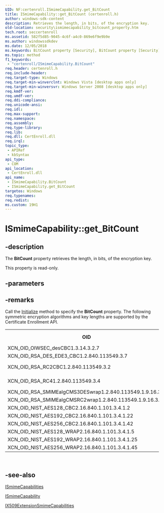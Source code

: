 ```yaml
---
UID: NF:certenroll.ISmimeCapability.get_BitCount
title: ISmimeCapability::get_BitCount (certenroll.h)
author: windows-sdk-content
description: Retrieves the length, in bits, of the encryption key.
old-location: security\ismimecapability_bitcount_property.htm
tech.root: seccertenroll
ms.assetid: 582f5d85-9045-4c6f-a4c0-869e6f9e9b9e
ms.author: windowssdkdev
ms.date: 12/05/2018
ms.keywords: BitCount property [Security], BitCount property [Security],ISmimeCapability interface, ISmimeCapability interface [Security],BitCount property, ISmimeCapability.BitCount, ISmimeCapability.get_BitCount, ISmimeCapability::BitCount, ISmimeCapability::get_BitCount, certenroll/ISmimeCapability::BitCount, certenroll/ISmimeCapability::get_BitCount, get_BitCount, security.ismimecapability_bitcount_property
ms.topic: method
f1_keywords: 
 - "certenroll/ISmimeCapability.BitCount"
req.header: certenroll.h
req.include-header: 
req.target-type: Windows
req.target-min-winverclnt: Windows Vista [desktop apps only]
req.target-min-winversvr: Windows Server 2008 [desktop apps only]
req.kmdf-ver: 
req.umdf-ver: 
req.ddi-compliance: 
req.unicode-ansi: 
req.idl: 
req.max-support: 
req.namespace: 
req.assembly: 
req.type-library: 
req.lib: 
req.dll: CertEnroll.dll
req.irql: 
topic_type:
 - APIRef
 - kbSyntax
api_type:
 - COM
api_location:
 - CertEnroll.dll
api_name:
 - ISmimeCapability.BitCount
 - ISmimeCapability.get_BitCount
targetos: Windows
req.typenames: 
req.redist: 
ms.custom: 19H1
---
```


# ISmimeCapability::get_BitCount


## -description


The <b>BitCount</b> property retrieves the length, in bits, of the encryption key.

This property is read-only.


## -parameters


## -remarks



Call the <a href="https://docs.microsoft.com/windows/desktop/api/certenroll/nf-certenroll-ismimecapability-initialize">Initialize</a> method to specify the <b>BitCount</b> property. The following symmetric encryption algorithms and key lengths are supported by the Certificate Enrollment API.<table>
<tr>
<th>OID</th>
<th>Key Length</th>
</tr>
<tr>
<td>XCN_OID_OIWSEC_desCBC1.3.14.3.2.7

</td>
<td>56</td>
</tr>
<tr>
<td>XCN_OID_RSA_DES_EDE3_CBC1.2.840.113549.3.7

</td>
<td>168</td>
</tr>
<tr>
<td>XCN_OID_RSA_RC2CBC1.2.840.113549.3.2

</td>
<td>40 to 128</td>
</tr>
<tr>
<td>XCN_OID_RSA_RC41.2.840.113549.3.4

</td>
<td>40 to 128</td>
</tr>
<tr>
<td>XCN_OID_RSA_SMIMEalgCMS3DESwrap1.2.840.113549.1.9.16.3.6

</td>
<td>168</td>
</tr>
<tr>
<td>XCN_OID_RSA_SMIMEalgCMSRC2wrap1.2.840.113549.1.9.16.3.7

</td>
<td>128</td>
</tr>
<tr>
<td>XCN_OID_NIST_AES128_CBC2.16.840.1.101.3.4.1.2

</td>
<td>128</td>
</tr>
<tr>
<td>XCN_OID_NIST_AES192_CBC2.16.840.1.101.3.4.1.22

</td>
<td>192</td>
</tr>
<tr>
<td>XCN_OID_NIST_AES256_CBC2.16.840.1.101.3.4.1.42

</td>
<td>256</td>
</tr>
<tr>
<td>XCN_OID_NIST_AES128_WRAP2.16.840.1.101.3.4.1.5

</td>
<td>128</td>
</tr>
<tr>
<td>XCN_OID_NIST_AES192_WRAP2.16.840.1.101.3.4.1.25

</td>
<td>192</td>
</tr>
<tr>
<td>XCN_OID_NIST_AES256_WRAP2.16.840.1.101.3.4.1.45

</td>
<td>256</td>
</tr>
</table>
 






## -see-also




<a href="https://docs.microsoft.com/windows/desktop/api/certenroll/nn-certenroll-ismimecapabilities">ISmimeCapabilities</a>



<a href="https://docs.microsoft.com/windows/desktop/api/certenroll/nn-certenroll-ismimecapability">ISmimeCapability</a>



<a href="https://docs.microsoft.com/windows/desktop/api/certenroll/nn-certenroll-ix509extensionsmimecapabilities">IX509ExtensionSmimeCapabilities</a>
 

 

